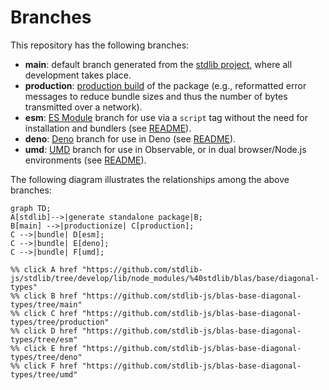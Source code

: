 <!--

@license Apache-2.0

Copyright (c) 2022 The Stdlib Authors.

Licensed under the Apache License, Version 2.0 (the "License");
you may not use this file except in compliance with the License.
You may obtain a copy of the License at

    http://www.apache.org/licenses/LICENSE-2.0

Unless required by applicable law or agreed to in writing, software
distributed under the License is distributed on an "AS IS" BASIS,
WITHOUT WARRANTIES OR CONDITIONS OF ANY KIND, either express or implied.
See the License for the specific language governing permissions and
limitations under the License.

-->

# Branches

This repository has the following branches:

-   **main**: default branch generated from the [stdlib project][stdlib-url], where all development takes place.
-   **production**: [production build][production-url] of the package (e.g., reformatted error messages to reduce bundle sizes and thus the number of bytes transmitted over a network).
-   **esm**: [ES Module][esm-url] branch for use via a `script` tag without the need for installation and bundlers (see [README][esm-readme]).
-   **deno**: [Deno][deno-url] branch for use in Deno (see [README][deno-readme]).
-   **umd**: [UMD][umd-url] branch for use in Observable, or in dual browser/Node.js environments (see [README][umd-readme]).

The following diagram illustrates the relationships among the above branches:

```mermaid
graph TD;
A[stdlib]-->|generate standalone package|B;
B[main] -->|productionize| C[production];
C -->|bundle| D[esm];
C -->|bundle| E[deno];
C -->|bundle| F[umd];

%% click A href "https://github.com/stdlib-js/stdlib/tree/develop/lib/node_modules/%40stdlib/blas/base/diagonal-types"
%% click B href "https://github.com/stdlib-js/blas-base-diagonal-types/tree/main"
%% click C href "https://github.com/stdlib-js/blas-base-diagonal-types/tree/production"
%% click D href "https://github.com/stdlib-js/blas-base-diagonal-types/tree/esm"
%% click E href "https://github.com/stdlib-js/blas-base-diagonal-types/tree/deno"
%% click F href "https://github.com/stdlib-js/blas-base-diagonal-types/tree/umd"
```

[stdlib-url]: https://github.com/stdlib-js/stdlib/tree/develop/lib/node_modules/%40stdlib/blas/base/diagonal-types
[production-url]: https://github.com/stdlib-js/blas-base-diagonal-types/tree/production
[deno-url]: https://github.com/stdlib-js/blas-base-diagonal-types/tree/deno
[deno-readme]: https://github.com/stdlib-js/blas-base-diagonal-types/blob/deno/README.md
[umd-url]: https://github.com/stdlib-js/blas-base-diagonal-types/tree/umd
[umd-readme]: https://github.com/stdlib-js/blas-base-diagonal-types/blob/umd/README.md
[esm-url]: https://github.com/stdlib-js/blas-base-diagonal-types/tree/esm
[esm-readme]: https://github.com/stdlib-js/blas-base-diagonal-types/blob/esm/README.md